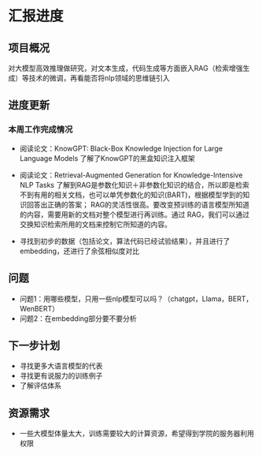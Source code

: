 # 汇报进度

## 项目概况

 对大模型高效推理做研究，对文本生成，代码生成等方面嵌入RAG（检索增强生成）等技术的微调，再看能否将nlp领域的思维链引入

## 进度更新

### 本周工作完成情况

- 阅读论文：KnowGPT: Black-Box Knowledge Injection for Large Language     Models
  了解了KnowGPT的黑盒知识注入框架

- 阅读论文：Retrieval-Augmented Generation for Knowledge-Intensive NLP Tasks 
   了解到RAG是参数化知识＋非参数化知识的结合，所以即是检索不到有用的相关文档，也可以单凭参数化的知识(BART)，根据模型学到的知识回答出正确的答案；
   RAG的灵活性很高。要改变预训练的语言模型所知道的内容，需要用新的文档对整个模型进行再训练。通过 RAG，我们可以通过交换知识检索所用的文档来控制它所知道的内容。

- 寻找到初步的数据（包括论文，算法代码已经试验结果），并且进行了embedding，还进行了余弦相似度对比

## 问题

- 问题1：用哪些模型，只用一些nlp模型可以吗？（chatgpt，Llama，BERT，WenBERT）
- 问题2：在embedding部分要不要分析

## 下一步计划

- 寻找更多大语言模型的代表
- 寻找更有说服力的训练例子
- 了解评估体系

## 资源需求

- 一些大模型体量太大，训练需要较大的计算资源，希望得到学院的服务器利用权限

